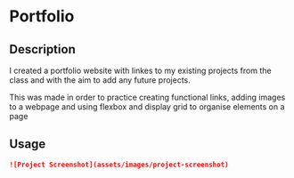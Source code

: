 

# Portfolio

## Description 

I created a portfolio website with linkes to my existing projects from the class and with the aim to add any future projects.

This was made in order to practice creating functional links, adding images to a webpage and using flexbox and display grid to organise elements on a page


## Usage 

```md
![Project Screenshot](assets/images/project-screenshot)
```


